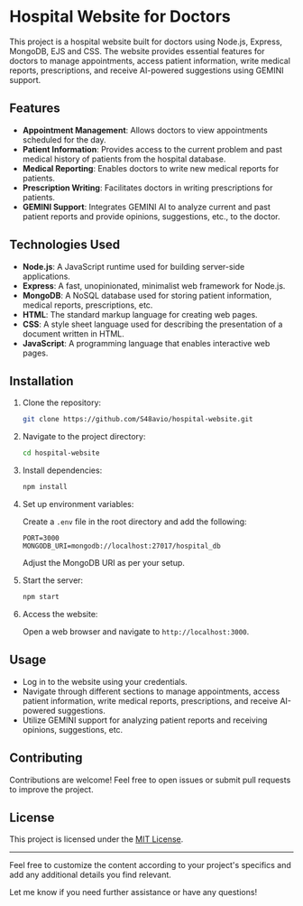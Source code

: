 

# Hospital Website for Doctors

This project is a hospital website built for doctors using Node.js, Express, MongoDB, EJS and CSS. The website provides essential features for doctors to manage appointments, access patient information, write medical reports, prescriptions, and receive AI-powered suggestions using GEMINI support.

## Features

- **Appointment Management**: Allows doctors to view appointments scheduled for the day.
- **Patient Information**: Provides access to the current problem and past medical history of patients from the hospital database.
- **Medical Reporting**: Enables doctors to write new medical reports for patients.
- **Prescription Writing**: Facilitates doctors in writing prescriptions for patients.
- **GEMINI Support**: Integrates GEMINI AI to analyze current and past patient reports and provide opinions, suggestions, etc., to the doctor.

## Technologies Used

- **Node.js**: A JavaScript runtime used for building server-side applications.
- **Express**: A fast, unopinionated, minimalist web framework for Node.js.
- **MongoDB**: A NoSQL database used for storing patient information, medical reports, prescriptions, etc.
- **HTML**: The standard markup language for creating web pages.
- **CSS**: A style sheet language used for describing the presentation of a document written in HTML.
- **JavaScript**: A programming language that enables interactive web pages.

## Installation

1. Clone the repository:

   ```bash
   git clone https://github.com/S48avio/hospital-website.git
   ```

2. Navigate to the project directory:

   ```bash
   cd hospital-website
   ```

3. Install dependencies:

   ```bash
   npm install
   ```

4. Set up environment variables:

   Create a `.env` file in the root directory and add the following:

   ```
   PORT=3000
   MONGODB_URI=mongodb://localhost:27017/hospital_db
   ```

   Adjust the MongoDB URI as per your setup.

5. Start the server:

   ```bash
   npm start
   ```

6. Access the website:

   Open a web browser and navigate to `http://localhost:3000`.

## Usage

- Log in to the website using your credentials.
- Navigate through different sections to manage appointments, access patient information, write medical reports, prescriptions, and receive AI-powered suggestions.
- Utilize GEMINI support for analyzing patient reports and receiving opinions, suggestions, etc.

## Contributing

Contributions are welcome! Feel free to open issues or submit pull requests to improve the project.

## License

This project is licensed under the [MIT License](LICENSE).

---

Feel free to customize the content according to your project's specifics and add any additional details you find relevant.

Let me know if you need further assistance or have any questions!
